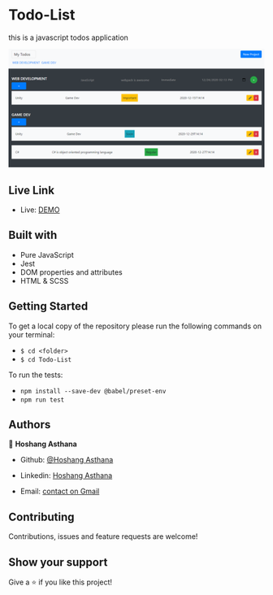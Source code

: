 # Todo-List
this is a javascript todos application

![screenshot](./images/Screenshot.png)

## Live Link

- Live: [DEMO](https://rawcdn.githack.com/MahmoudBakr23/Todo-List/5e3b21a8d2adbcbf9ea92d8600b5848f8546cd55/dist/index.html)

## Built with

- Pure JavaScript
- Jest
- DOM properties and attributes
- HTML & SCSS

## Getting Started
To get a local copy of the repository please run the following commands on your terminal:
- ```$ cd <folder>```
- ```$ cd Todo-List ```

To run the tests:
- ```npm install --save-dev @babel/preset-env```
- ```npm run test```

## Authors

👤 **Hoshang Asthana**
- Github: [@Hoshang Asthana](https://github.com/hoshangasthana)

- Linkedin: [Hoshang Asthana](https://www.linkedin.com/in/hoshangasthana/)

- Email: [contact on Gmail](hoshang0291@gmail.com)

##    Contributing

Contributions, issues and feature requests are welcome!

## Show your support

Give a ⭐️ if you like this project!